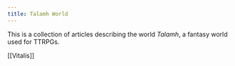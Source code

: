 ```yaml
---
title: Talamh World
---
```

This is a collection of articles describing the world *Talamh*, a fantasy world used for TTRPGs. 

[[Vitalis]]